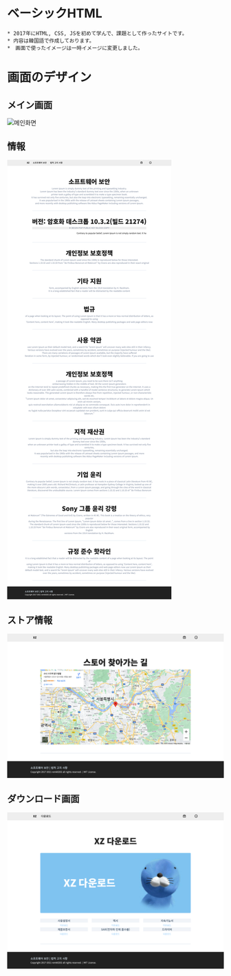 # ベーシックHTML
```
* 2017年にHTML, CSS, JSを初めて学んで、課題として作ったサイトです。
* 内容は韓国語で作成しております。
*　画面で使ったイメージは一時イメージに変更しました。
```

# 画面のデザイン

## メイン画面

![메인화면](docs-images/1.png)

## 情報

![기타정보](docs-images/2.png)

## ストア情報

![스토어정보](docs-images/3.png)

## ダウンロード画面

![다운로드](docs-images/4.png)
